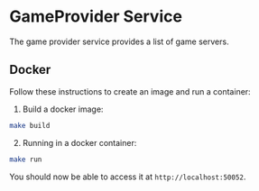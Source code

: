 # GameProvider Service
The game provider service provides a list of game servers.

## Docker
Follow these instructions to create an image and run a container:

1. Build a docker image:
```bash
make build
```
2. Running in a docker container:
```bash
make run
```

You should now be able to access it at `http://localhost:50052`.
